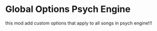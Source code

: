 # Global Options Psych Engine
 this mod add custom options that apply to all songs in psych engine!!!
